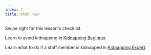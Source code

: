 ```yaml
---
index: 7
title: What now?
---
```

Swipe right for this lesson's checklist.

Learn to avoid kidnapping in [Kidnapping Beginner](umbrella://lesson/kidnapping/0).

Learn what to do if a staff member is kidnapped in [Kidnapping Expert](umbrella://lesson/kidnapping/2).